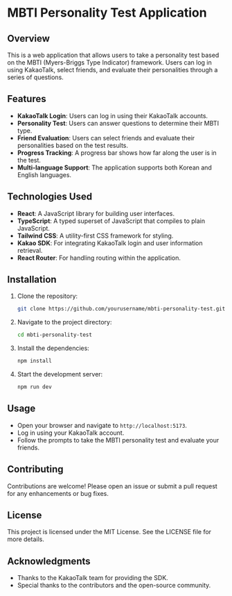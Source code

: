# MBTI Personality Test Application

## Overview
This is a web application that allows users to take a personality test based on the MBTI (Myers-Briggs Type Indicator) framework. Users can log in using KakaoTalk, select friends, and evaluate their personalities through a series of questions.

## Features
- **KakaoTalk Login**: Users can log in using their KakaoTalk accounts.
- **Personality Test**: Users can answer questions to determine their MBTI type.
- **Friend Evaluation**: Users can select friends and evaluate their personalities based on the test results.
- **Progress Tracking**: A progress bar shows how far along the user is in the test.
- **Multi-language Support**: The application supports both Korean and English languages.

## Technologies Used
- **React**: A JavaScript library for building user interfaces.
- **TypeScript**: A typed superset of JavaScript that compiles to plain JavaScript.
- **Tailwind CSS**: A utility-first CSS framework for styling.
- **Kakao SDK**: For integrating KakaoTalk login and user information retrieval.
- **React Router**: For handling routing within the application.

## Installation
1. Clone the repository:
   ```bash
   git clone https://github.com/yourusername/mbti-personality-test.git
   ```
2. Navigate to the project directory:
   ```bash
   cd mbti-personality-test
   ```
3. Install the dependencies:
   ```bash
   npm install
   ```
4. Start the development server:
   ```bash
   npm run dev
   ```

## Usage
- Open your browser and navigate to `http://localhost:5173`.
- Log in using your KakaoTalk account.
- Follow the prompts to take the MBTI personality test and evaluate your friends.

## Contributing
Contributions are welcome! Please open an issue or submit a pull request for any enhancements or bug fixes.

## License
This project is licensed under the MIT License. See the LICENSE file for more details.

## Acknowledgments
- Thanks to the KakaoTalk team for providing the SDK.
- Special thanks to the contributors and the open-source community. 